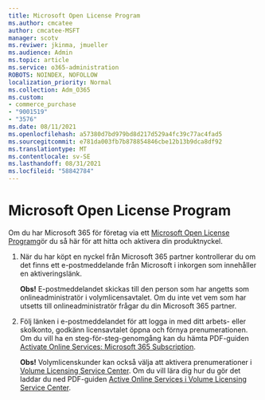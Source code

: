 ```yaml
---
title: Microsoft Open License Program
ms.author: cmcatee
author: cmcatee-MSFT
manager: scotv
ms.reviwer: jkinma, jmueller
ms.audience: Admin
ms.topic: article
ms.service: o365-administration
ROBOTS: NOINDEX, NOFOLLOW
localization_priority: Normal
ms.collection: Adm_O365
ms.custom:
- commerce_purchase
- "9001519"
- "3576"
ms.date: 08/11/2021
ms.openlocfilehash: a57380d7bd979bd8d217d529a4fc39c77ac4fad5
ms.sourcegitcommit: e781da003fb7b878854846cbe12b13b9dca8df92
ms.translationtype: MT
ms.contentlocale: sv-SE
ms.lasthandoff: 08/31/2021
ms.locfileid: "58842784"
---
```

# <a name="microsoft-open-license-program"></a>Microsoft Open License Program

Om du har Microsoft 365 för företag via ett [Microsoft Open License Program](https://go.microsoft.com/fwlink/p/?LinkID=613298)gör du så här för att hitta och aktivera din produktnyckel.

1. När du har köpt en nyckel från Microsoft 365 partner kontrollerar du om det finns ett e-postmeddelande från Microsoft i inkorgen som innehåller en aktiveringslänk.

    **Obs!** E-postmeddelandet skickas till den person som har angetts som onlineadministratör i volymlicensavtalet. Om du inte vet vem som har utsetts till onlineadministratör frågar du din Microsoft 365 partner.
1. Följ länken i e-postmeddelandet för att logga in med ditt arbets- eller skolkonto, godkänn licensavtalet öppna och förnya prenumerationen. Om du vill ha en steg-för-steg-genomgång kan du hämta PDF-guiden [Activate Online Services: Microsoft 365 Subscription](https://go.microsoft.com/fwlink/p/?LinkId=618100).

    **Obs!** Volymlicenskunder kan också välja att aktivera prenumerationer i [Volume Licensing Service Center](https://go.microsoft.com/fwlink/p/?LinkID=282016). Om du vill lära dig hur du gör det laddar du ned PDF-guiden [Active Online Services i Volume Licensing Service Center](https://go.microsoft.com/fwlink/p/?LinkId=618096).